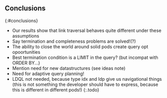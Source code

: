 ## Conclusions
{:#conclusions}

- Our results show that link traversal behaves quite different under these assumptions
- Say termination and completeness problems are solved!(?)
- The ability to close the world around solid pods create query opt opoortunities
- Best termination condition is a LIMIT in the query? (but incompat with ORDER BY...)
- Mention need for new datastructures (see ideas note)
- Need for adaptive query planning!
- LDQL not needed, because type idx and ldp give us navigational things (this is not something the developer should have to express, because this is different in different pods!)
{:.todo}
